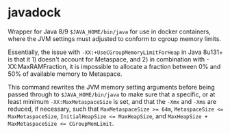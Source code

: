 javadock
========

Wrapper for Java 8/9 `$JAVA_HOME/bin/java` for use in docker containers, where the JVM settings must adjusted to conform to cgroup memory limits.

Essentially, the issue with `-XX:+UseCGroupMemoryLimitForHeap` in Java 8u131+ is that it 1) doesn't account for Metaspace, and 2) in combination with
-XX:MaxRAMFraction, it is impossible to allocate a fraction between 0% and 50% of available memory to Metaspace.

This command rewrites the JVM memory setting arguments before being passed through to `$JAVA_HOME/bin/java` to make sure that a specific, or at least
minimum `-XX:MaxMetaspaceSize` is set, and that the `-Xmx` and `-Xms` are reduced, if necessary, such that `MaxMetaspaceSize >= 64m`,
`MetaspaceSize <= MaxMetaspaceSize`, `InitialHeapSize <= MaxHeapSize`, and `MaxHeapSize + MaxMetaspaceSize <= CGroupMemLimit`.
